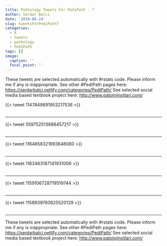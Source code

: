 ```yaml
---
title: Pathology Tweets For PediPath - 7
author: Serdar Balci
date: '2019-08-24'
slug: tweetsForPediPath7
categories:
  - R
  - tweets
  - pathology
  - PediPath
tags: []
image:
  caption: ''
  focal_point: ''
---
```



These tweets are selected automatically with #rstats code. Please inform me if any is inappropriate.
See other #PediPath pages here: https://serdarbalci.netlify.com/categories/PediPath/ 
See selected social media based textbook project here: http://www.patolojinotlari.com/

{{< tweet 1147849891953217536 >}}
<br>
<br>
<hr>
{{< tweet 559752513688457217 >}}
<br>
<br>
<hr>
{{< tweet 1164858321993646080 >}}
<br>
<br>
<hr>
{{< tweet 1163463187141931009 >}}
<br>
<br>
<hr>
{{< tweet 1159106728719519744 >}}
<br>
<br>
<hr>
{{< tweet 1158939760825520129 >}}
<br>
<br>
<hr>


These tweets are selected automatically with #rstats code. Please inform me if any is inappropriate.
See other #PediPath pages here: https://serdarbalci.netlify.com/categories/PediPath/ 
See selected social media based textbook project here: http://www.patolojinotlari.com/
